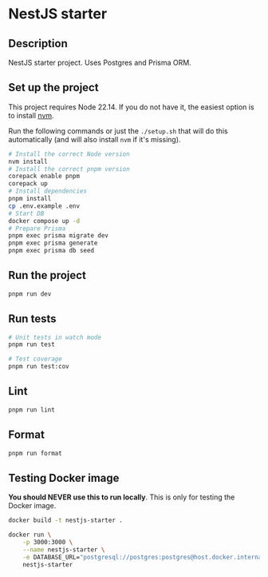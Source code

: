 # NestJS starter

## Description

NestJS starter project. Uses Postgres and Prisma ORM.

## Set up the project

This project requires Node 22.14. If you do not have it, the easiest option is to install [nvm](https://github.com/nvm-sh/nvm#installing-and-updating).

Run the following commands or just the `./setup.sh` that will do this automatically (and will also install `nvm` if it's missing).

```bash
# Install the correct Node version
nvm install
# Install the correct pnpm version
corepack enable pnpm
corepack up
# Install dependencies
pnpm install
cp .env.example .env
# Start DB
docker compose up -d
# Prepare Prisma
pnpm exec prisma migrate dev
pnpm exec prisma generate
pnpm exec prisma db seed
```

## Run the project

```bash
pnpm run dev
```

## Run tests

```bash
# Unit tests in watch mode
pnpm run test

# Test coverage
pnpm run test:cov
```

## Lint

```bash
pnpm run lint
```

## Format

```bash
pnpm run format
```

## Testing Docker image

**You should NEVER use this to run locally**. This is only for testing the Docker image.

```bash
docker build -t nestjs-starter .

docker run \
    -p 3000:3000 \
    --name nestjs-starter \
    -e DATABASE_URL="postgresql://postgres:postgres@host.docker.internal:5432/nestjs_starter?schema=starter" \
    nestjs-starter
```
